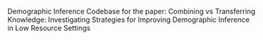 Demographic Inference
Codebase for the paper: Combining vs Transferring Knowledge: Investigating Strategies for Improving Demographic Inference in Low Resource Settings

